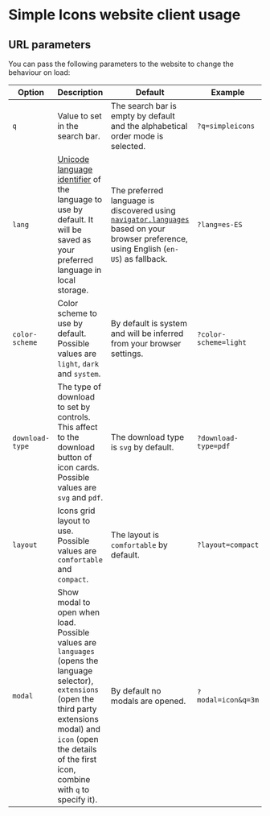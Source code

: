 # Simple Icons website client usage

## URL parameters

You can pass the following parameters to the website to change the behaviour on load:

| Option          | Description                                                                                                                                                                                                                        | Default                                                                                                                                                                                                         | Example               |
| --------------- | ---------------------------------------------------------------------------------------------------------------------------------------------------------------------------------------------------------------------------------- | --------------------------------------------------------------------------------------------------------------------------------------------------------------------------------------------------------------- | --------------------- |
| `q`             | Value to set in the search bar.                                                                                                                                                                                                    | The search bar is empty by default and the alphabetical order mode is selected.                                                                                                                                 | `?q=simpleicons`      |
| `lang`          | [Unicode language identifier] of the language to use by default. It will be saved as your preferred language in local storage.                                                                                                     | The preferred language is discovered using [`navigator.languages`](https://developer.mozilla.org/en-US/docs/Web/API/Navigator/languages) based on your browser preference, using English (`en-US`) as fallback. | `?lang=es-ES`         |
| `color-scheme`  | Color scheme to use by default. Possible values are `light`, `dark` and `system`.                                                                                                                                                  | By default is system and will be inferred from your browser settings.                                                                                                                                           | `?color-scheme=light` |
| `download-type` | The type of download to set by controls. This affect to the download button of icon cards. Possible values are `svg` and `pdf`.                                                                                                    | The download type is `svg` by default.                                                                                                                                                                          | `?download-type=pdf`  |
| `layout`        | Icons grid layout to use. Possible values are `comfortable` and `compact`.                                                                                                                                                         | The layout is `comfortable` by default.                                                                                                                                                                         | `?layout=compact`     |
| `modal`         | Show modal to open when load. Possible values are `languages` (opens the language selector), `extensions` (open the third party extensions modal) and `icon` (open the details of the first icon, combine with `q` to specify it). | By default no modals are opened.                                                                                                                                                                                | `?modal=icon&q=3m`    |

[Unicode language identifier]: https://unicode.org/reports/tr35/tr35.html#Unicode_language_identifier
